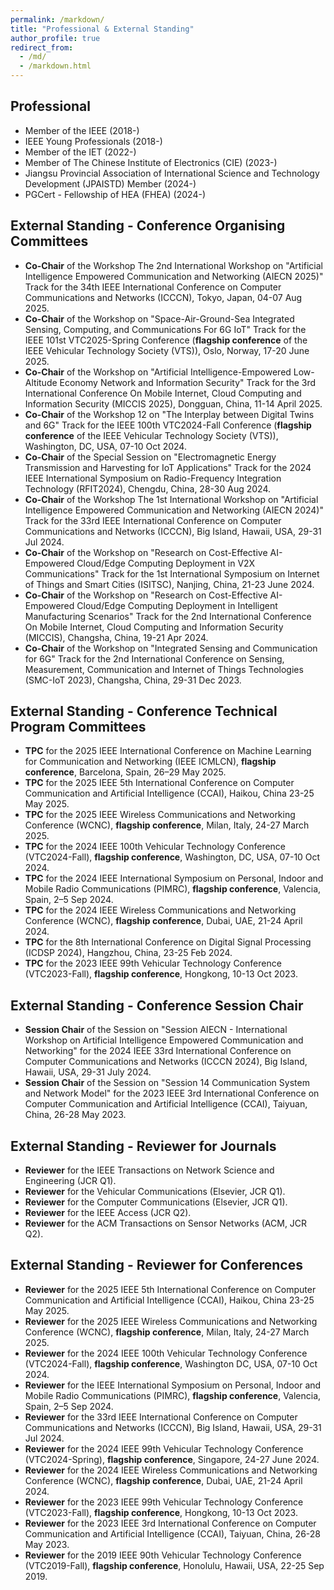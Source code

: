 ```yaml
---
permalink: /markdown/
title: "Professional & External Standing"
author_profile: true
redirect_from: 
  - /md/
  - /markdown.html
---
```


## Professional

* Member of the IEEE (2018-)
* IEEE Young Professionals (2018-)
* Member of the IET (2022-)
* Member of The Chinese Institute of Electronics (CIE) (2023-)
* Jiangsu Provincial Association of International Science and Technology Development (JPAISTD) Member (2024-)
* PGCert - Fellowship of HEA (FHEA) (2024-)

## External Standing - Conference Organising Committees

* **Co-Chair** of the Workshop The 2nd International Workshop on "Artificial Intelligence Empowered Communication and Networking (AIECN 2025)" Track for the 34th IEEE International Conference on Computer Communications and Networks (ICCCN), Tokyo, Japan, 04-07 Aug 2025.
* **Co-Chair** of the Workshop on "Space-Air-Ground-Sea Integrated Sensing, Computing, and Communications For 6G IoT" Track for the IEEE 101st VTC2025-Spring Conference (**flagship conference** of the IEEE Vehicular Technology Society (VTS)), Oslo, Norway, 17-20 June 2025.
* **Co-Chair** of the Workshop on "Artificial Intelligence-Empowered Low-Altitude Economy Network and Information Security" Track for the 3rd International Conference On  Mobile Internet, Cloud Computing and Information Security (MICCIS 2025), Dongguan, China, 11-14 April 2025.
* **Co-Chair** of the Workshop 12 on "The Interplay between Digital Twins and 6G" Track for the IEEE 100th VTC2024-Fall Conference (**flagship conference** of the IEEE Vehicular Technology Society (VTS)), Washington, DC, USA, 07-10 Oct 2024.
* **Co-Chair** of the Special Session on "Electromagnetic Energy Transmission and Harvesting for IoT Applications" Track for the 2024 IEEE International Symposium on Radio-Frequency Integration Technology (RFIT2024), Chengdu, China, 28-30 Aug 2024.
* **Co-Chair** of the Workshop The 1st International Workshop on "Artificial Intelligence Empowered Communication and Networking (AIECN 2024)" Track for the 33rd IEEE International Conference on Computer Communications and Networks (ICCCN), Big Island, Hawaii, USA, 29-31 Jul 2024.
* **Co-Chair** of the Workshop on "Research on Cost-Effective AI-Empowered Cloud/Edge Computing Deployment in V2X Communications" Track for the 1st International Symposium on Internet of Things and Smart Cities (ISITSC), Nanjing, China, 21-23 June 2024.
* **Co-Chair** of the Workshop on "Research on Cost-Effective AI-Empowered Cloud/Edge Computing Deployment in Intelligent Manufacturing Scenarios" Track for the 2nd International Conference On Mobile Internet, Cloud Computing and Information Security (MICCIS), Changsha, China, 19-21 Apr 2024.
* **Co-Chair** of the Workshop on "Integrated Sensing and Communication for 6G" Track for the 2nd International Conference on Sensing, Measurement, Communication and Internet of Things Technologies (SMC-IoT 2023), Changsha, China, 29-31 Dec 2023.

## External Standing - Conference Technical Program Committees

* **TPC** for the 2025 IEEE International Conference on Machine Learning for Communication and Networking (IEEE ICMLCN), **flagship conference**, Barcelona, Spain, 26–29 May 2025.
* **TPC** for the 2025 IEEE 5th International Conference on Computer Communication and Artificial Intelligence (CCAI), Haikou, China 23-25 May 2025.
* **TPC** for the 2025 IEEE Wireless Communications and Networking Conference (WCNC), **flagship conference**, Milan, Italy, 24-27 March 2025.
* **TPC** for the 2024 IEEE 100th Vehicular Technology Conference (VTC2024-Fall), **flagship conference**, Washington, DC, USA, 07-10 Oct 2024.
* **TPC** for the 2024 IEEE International Symposium on Personal, Indoor and Mobile Radio Communications (PIMRC), **flagship conference**, Valencia, Spain, 2–5 Sep 2024.
* **TPC** for the 2024 IEEE Wireless Communications and Networking Conference (WCNC), **flagship conference**, Dubai, UAE, 21-24 April 2024.
* **TPC** for the 8th International Conference on Digital Signal Processing (ICDSP 2024), Hangzhou, China, 23-25 Feb 2024.
* **TPC** for the 2023 IEEE 99th Vehicular Technology Conference (VTC2023-Fall), **flagship conference**, Hongkong, 10-13 Oct 2023.

## External Standing - Conference Session Chair

* **Session Chair** of the Session on "Session AIECN - International Workshop on Artificial Intelligence Empowered Communication and Networking" for the 2024 IEEE 33rd International Conference on Computer Communications and Networks (ICCCN 2024), Big Island, Hawaii, USA, 29-31 July 2024.
* **Session Chair** of the Session on "Session 14 Communication System and Network Model" for the 2023 IEEE 3rd International Conference on Computer Communication and Artificial Intelligence (CCAI), Taiyuan, China, 26-28 May 2023.

## External Standing - Reviewer for Journals

* **Reviewer** for the IEEE Transactions on Network Science and Engineering (JCR Q1).
* **Reviewer** for the Vehicular Communications (Elsevier, JCR Q1).
* **Reviewer** for the Computer Communications (Elsevier, JCR Q1).
* **Reviewer** for the IEEE Access (JCR Q2).
* **Reviewer** for the ACM Transactions on Sensor Networks (ACM, JCR Q2).

## External Standing - Reviewer for Conferences

* **Reviewer** for the 2025 IEEE 5th International Conference on Computer Communication and Artificial Intelligence (CCAI), Haikou, China 23-25 May 2025.
* **Reviewer** for the 2025 IEEE Wireless Communications and Networking Conference (WCNC), **flagship conference**, Milan, Italy, 24-27 March 2025.
* **Reviewer** for the 2024 IEEE 100th Vehicular Technology Conference (VTC2024-Fall), **flagship conference**, Washington DC, USA, 07-10 Oct 2024.
* **Reviewer** for the IEEE International Symposium on Personal, Indoor and Mobile Radio Communications (PIMRC), **flagship conference**, Valencia, Spain, 2–5 Sep 2024.
* **Reviewer** for the 33rd IEEE International Conference on Computer Communications and Networks (ICCCN), Big Island, Hawaii, USA, 29-31 Jul 2024.
* **Reviewer** for the 2024 IEEE 99th Vehicular Technology Conference (VTC2024-Spring), **flagship conference**, Singapore, 24-27 June 2024.
* **Reviewer** for the 2024 IEEE Wireless Communications and Networking Conference (WCNC), **flagship conference**, Dubai, UAE, 21-24 April 2024.
* **Reviewer** for the 2023 IEEE 99th Vehicular Technology Conference (VTC2023-Fall), **flagship conference**, Hongkong, 10-13 Oct 2023.
* **Reviewer** for the 2023 IEEE 3rd International Conference on Computer Communication and Artificial Intelligence (CCAI), Taiyuan, China, 26-28 May 2023.
* **Reviewer** for the 2019 IEEE 90th Vehicular Technology Conference (VTC2019-Fall), **flagship conference**, Honolulu, Hawaii, USA, 22-25 Sep 2019.
